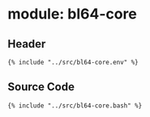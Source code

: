 # module: bl64-core

## Header

```shell
{% include "../src/bl64-core.env" %}
```

## Source Code

```shell
{% include "../src/bl64-core.bash" %}
```

